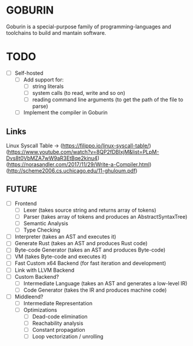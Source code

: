 # GOBURIN

Goburin is a special-purpose family of programming-languages and toolchains to build and mantain software.

# TODO
- [ ] Self-hosted
  - [ ] Add support for: 
      - [ ] string literals
      - [ ] system calls (to read, write and so on)
      - [ ] reading command line arguments (to get the path of the file to parse) 
  - [ ] Implement the compiler in Goburin

## Links
Linux Syscall Table -> (https://filippo.io/linux-syscall-table/)
(https://www.youtube.com/watch?v=8QP2fDBIxjM&list=PLpM-Dvs8t0VbMZA7wW9aR3EtBqe2kinu4)
(https://norasandler.com/2017/11/29/Write-a-Compiler.html)
(http://scheme2006.cs.uchicago.edu/11-ghuloum.pdf)

## FUTURE
- [ ] Frontend
  - [ ] Lexer (takes source string and returns array of tokens)
  - [ ] Parser (takes array of tokens and produces an AbstractSyntaxTree)
  - [ ] Semantic Analysis
  - [ ] Type Checking
- [ ] Interpreter (takes an AST and executes it)
- [ ] Generate Rust (takes an AST and produces Rust code)
- [ ] Byte-code Generator (takes an AST and produces Byte-code)
- [ ] VM (takes Byte-code and executes it)
- [ ] Fast Custom x64 Backend (for fast iteration and development)
- [ ] Link with LLVM Backend 
- [ ] Custom Backend?
  - [ ] Intermediate Language (takes an AST and generates a low-level IR)
  - [ ] Code Generator (takes the IR and produces machine code)
- [ ] Middleend? 
  - [ ] Intermediate Representation
  - [ ] Optimizations
    - [ ] Dead-code elimination
    - [ ] Reachability analysis
    - [ ] Constant propagation
    - [ ] Loop vectorization / unrolling
